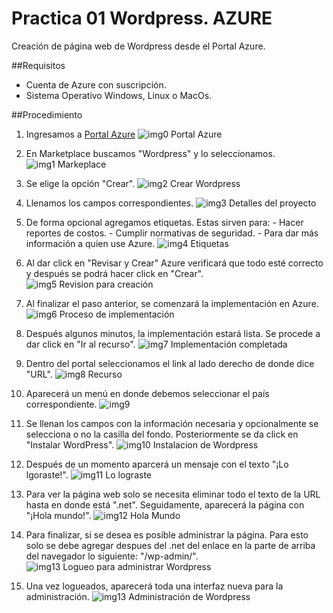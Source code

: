 # Practica 01 Wordpress. AZURE

Creación de página web de Wordpress desde el Portal Azure.

##Requisitos

- Cuenta de Azure con suscripción.
- Sistema Operativo Windows, Linux o MacOs.

##Procedimiento

1. Ingresamos a [Portal Azure](https://portal.azure.com)
   ![img0 Portal Azure](imagenes/0.png)

2. En Marketplace buscamos "Wordpress" y lo seleccionamos.
   ![img1 Markeplace](imagenes/2.png)

3. Se elige la opción "Crear".
   ![img2 Crear Wordpress](imagenes/3.png)

4. Llenamos los campos correspondientes.
   ![img3 Detalles del proyecto](imagenes/4.png)

5. De forma opcional agregamos etiquetas. Estas sirven para: - Hacer reportes de costos. - Cumplir normativas de seguridad. - Para dar más información a quien use Azure.
   ![img4 Etiquetas](imagenes/5.png)

6. Al dar click en "Revisar y Crear" Azure verificará que todo esté correcto y después se podrá hacer click en "Crear".
   ![img5 Revision para creación](imagenes/6.png)

7. Al finalizar el paso anterior, se comenzará la implementación en Azure.
   ![img6 Proceso de implementación](imagenes/7.png)

8. Después algunos minutos, la implementación estará lista. Se procede a dar click en "Ir al recurso".
   ![img7 Implementación completada](imagenes/8.png)

9. Dentro del portal seleccionamos el link al lado derecho de donde dice "URL".
   ![img8 Recurso](imagenes/9-1.png)

10. Aparecerá un menú en donde debemos seleccionar el país correspondiente.
    ![img9](imagenes/10.png)

11. Se llenan los campos con la información necesaria y opcionalmente se selecciona o no la casilla del fondo. Posteriormente se da click en "Instalar WordPress".
    ![img10 Instalacion de Wordpress](imagenes/11.png)

12. Después de un momento aparcerá un mensaje con el texto "¡Lo lgoraste!".
    ![img11 Lo lograste](imagenes/12.png)

13. Para ver la página web solo se necesita eliminar todo el texto de la URL hasta en donde está ".net". Seguidamente, aparecerá la página con "¡Hola mundo!".
    ![img12 Hola Mundo](imagenes/13.png)

14. Para finalizar, si se desea es posible administrar la página. Para esto solo se debe agregar despues del .net del enlace en la parte de arriba del navegador lo siguiente: "/wp-admin/".
    ![img13 Logueo para administrar Wordpress](imagenes/15.png)

15. Una vez logueados, aparecerá toda una interfaz nueva para la administración.
    ![img13 Administración de Wordpress](imagenes/16.png)
